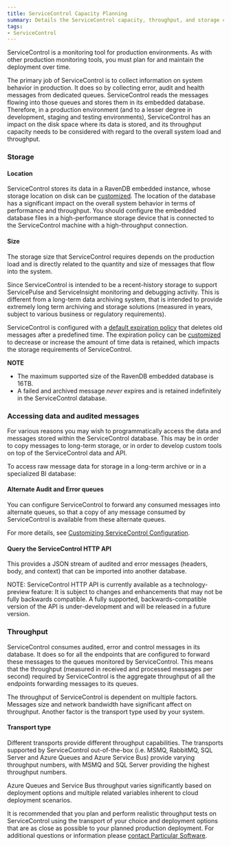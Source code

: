 ```yaml
---
title: ServiceControl Capacity Planning
summary: Details the ServiceControl capacity, throughput, and storage considerations to plan and support production environments
tags:
- ServiceControl
---
```


ServiceControl is a monitoring tool for production environments. As with other production monitoring tools, you must plan for and maintain the deployment over time.

The primary job of ServiceControl is to collect information on system behavior in production. It does so by collecting error, audit and health messages from dedicated queues. ServiceControl reads the messages flowing into those queues and stores them in its embedded database. Therefore, in a production environment (and to a lesser degree in development, staging and testing environments), ServiceControl has an impact on the disk space where its data is stored, and its throughput capacity needs to be considered with regard to the overall system load and throughput.

### Storage

#### Location

ServiceControl stores its data in a RavenDB embedded instance, whose storage location on disk can be [customized](configure-ravendb-location.md). The location of the database has a significant impact on the overall system behavior in terms of performance and throughput. You should configure the embedded database files in a high-performance storage device that is connected to the ServiceControl machine with a high-throughput connection.

#### Size

The storage size that ServiceControl requires depends on the production load and is directly related to the quantity and size of messages that flow into the system.

Since ServiceControl is intended to be a recent-history storage to support ServicePulse and ServiceInsight monitoring and debugging activity. This is different from a long-term data archiving system, that is intended to provide extremely long term archiving and storage solutions (measured in years, subject to various business or regulatory requirements).

ServiceControl is configured with a [default expiration policy](/servicecontrol/how-purge-expired-data.md) that deletes old messages after a predefined time. The expiration policy can be [customized](/servicecontrol/how-purge-expired-data.md) to decrease or increase the amount of time data is retained, which impacts the storage requirements of ServiceControl.

**NOTE**

* The maximum supported size of the RavenDB embedded database is 16TB.
* A failed and archived message *never* expires and is retained indefinitely in the ServiceControl database. 


### Accessing data and audited messages

For various reasons you may wish to programmatically access the data and messages stored within the ServiceControl database. This may be in order to copy messages to long-term storage, or in order to develop custom tools on top of the ServiceControl data and API.

To access raw message data for storage in a long-term archive or in a specialized BI database:

#### Alternate Audit and Error queues

You can configure ServiceControl to forward any consumed messages into alternate queues, so that a copy of any message consumed by ServiceControl is available from these alternate queues.

For more details, see [Customizing ServiceControl Configuration](creating-config-file.md#consuming-messages-from-audit-amp-error-queues).

#### Query the ServiceControl HTTP API

This provides a JSON stream of audited and error messages (headers, body, and context) that can be imported into another database. 
 
NOTE: ServiceControl HTTP API is currently available as a technology-preview feature: It is subject to changes and enhancements that may not be fully backwards compatible. A fully supported, backwards-compatible version of the API is under-development and will be released in a future version.


### Throughput

ServiceControl consumes audited, error and control messages in its database. It does so for all the endpoints that are configured to forward these messages to the queues monitored by ServiceControl. This means that the throughput (measured in received and processed messages per second) required by ServiceControl is the aggregate throughput of all the endpoints forwarding messages to its queues.

The throughput of ServiceControl is dependent on multiple factors. Messages size and network bandwidth have significant affect on throughput. Another factor is the transport type used by your system.

#### Transport type

Different transports provide different throughput capabilities. 
The transports supported by ServiceControl out-of-the-box (i.e. MSMQ, RabbitMQ, SQL Server and Azure Queues and Azure Service Bus) provide varying throughput numbers, with MSMQ and SQL Server providing the highest throughput numbers. 

Azure Queues and Service Bus throughput varies significantly based on deployment options and multiple related variables inherent to cloud deployment scenarios.

It is recommended that you plan and perform realistic throughput tests on ServiceControl using the transport of your choice and deployment options that are as close as possible to your planned production deployment. For additional questions or information please [contact Particular Software](http://particular.net/contactus).       



 



